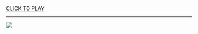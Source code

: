 
<a href="https://premium76.site?title=unblocked_games_100&ref=13M">CLICK TO PLAY</a></h3>
<hr>

<a href="https://premium76.site?title=unblocked_games_100&ref=13M"><img src="https://clearcache.store/games.png"></a>


